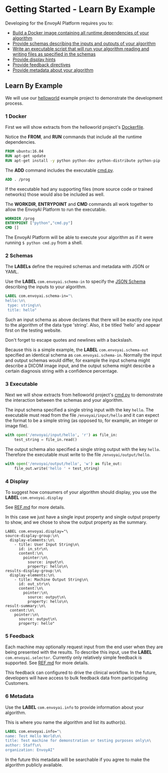 # Getting Started - Learn By Example

Developing for the EnvoyAI Platform requires you to:
* [Build a Docker image containing all runtime dependencies of your algorithm](#1-docker)
* [Provide schemas describing the inputs and outputs of your algorithm](#2-schemas)
* [Write an executable script that will run your algorithm reading and writing files as specified in the schemas](#3-executable)
* [Provide display hints](#4-display)
* [Provide feedback directives](#5-feedback)
* [Provide metadata about your algorithm](#6-metadata)

## Learn By Example

We will use our [helloworld](.) example project to demonstrate the development process.

### 1 Docker
First we will show extracts from the helloworld project's [Dockerfile](./Dockerfile).

Notice the __FROM__, and __RUN__ commands that include all the runtime dependencies.
```Dockerfile
FROM ubuntu:16.04
RUN apt-get update
RUN apt-get install -y python python-dev python-distribute python-pip
```

The __ADD__ command includes the executable [cmd.py](./cmd.py).
```Dockerfile
ADD . /prog
```
If the executable had any supporting files (more source code or trained networks) those would also be included as well.

The __WORKDIR__, __ENTRYPOINT__ and __CMD__ commands all work together to allow the EnvoyAI Platform to run the executable.
```Dockerfile
WORKDIR /prog
ENTRYPOINT ["python","cmd.py"]
CMD []
```
The EnvoyAI Platform will be able to execute your algorithm as if it were running `$ python cmd.py` from a shell.

### 2 Schemas
The __LABELs__ define the required schemas and metadata with JSON or YAML.

Use the __LABEL__ `com.envoyai.schema-in` to specify the [JSON Schema](http://json-schema.org/) describing 
the inputs to your algorithm.
```Dockerfile
LABEL com.envoyai.schema-in="\
hello:\n\
 type: string\n\
 title: hello"
```
Such an input schema as above declares that there will be exactly one input to the algorithm of the data  type 'string'.
Also, it be titled 'hello' and appear first on the testing website.

Don't forget to escape quotes and newlines with a backslash.

Because this is a simple example, the __LABEL__ `com.envoyai.schema-out` specified an identical schema as `com.envoyai.schema-in`. 
Normally the input and output schemas would differ, for example the input schema might describe a DICOM image input, 
and the output schema might describe a certain diagnosis string with a confidence percentage.

### 3 Executable
Next we will show extracts from helloworld project's [cmd.py](./cmd.py) to demonstrate the interaction 
between the schemas and your algorithm.

The input schema specified a single string input with the key `hello`. The executable must read from the file
`/envoyai/input/hello` and it can expect the format to be a simple string 
(as opposed to, for example, an integer or image file).
```python
with open('/envoyai/input/hello', 'r') as file_in:
    test_string = file_in.read()
```

The output schema also specified a single string output with the key `hello`. Therefore the executable must 
write to the file `/envoyai/output/hello`.
```python
with open('/envoyai/output/hello', 'w') as file_out:
    file_out.write('hello ' + test_string)
```
### 4 Display
To suggest how consumers of your algorithm should display, you use the __LABEL__ `com.envoyai.display`

See [REF.md](#../REF.md/#com.envoyai.display) for more details.

In this case we just have a single input property and single output property to show, and we chose to show the output
property as the summary.
```
LABEL com.envoyai.display="\
source-display-group:\n\
  display-elements:\n\
    - title: User Input String\n\
      id: in_str\n\
      content:\n\
        pointer:\n\
          source: input\n\
          property: hello\n\
results-display-group:\n\
  display-elements:\n\
    - title: Machine Output String\n\
      id: out_str\n\
      content:\n\
        pointer:\n\
          source: output\n\
          property: hello\n\
result-summary:\n\
  content:\n\
    pointer:\n\
      source: output\n\
      property: hello"
```
### 5 Feedback
Each machine may optionally request input from the end user when they are
being presented with the results. To describe this input, use the
__LABEL__ `com.envoyai.selector`. Currently only relatively simple feedback
is supported. See [REF.md](#../REF.md/#com.envoyai.selector) for more details.

This feedback can configured to drive the clinical workflow. In the future,
developers will have access to bulk feedback data from participating Customers.
### 6 Metadata
Use the __LABEL__ `com.envoyai.info` to provide information about your algorithm. 

This is where you name the algorithm and list its author(s). 
```Dockerfile
LABEL com.envoyai.info="\
name: Test Hello World\n\
title: Test machine for demonstration or testing purposes only\n\
author: Staff\n\
organization: EnvoyAI"
```

In the future this metadata will be searchable if you agree to make the algorithm publicly available.

